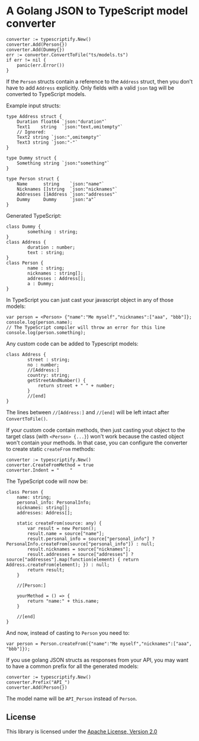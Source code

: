 # A Golang JSON to TypeScript model converter

    converter := typescriptify.New()
    converter.Add(Person{})
    converter.Add(Dummy{})
    err := converter.ConvertToFile("ts/models.ts")
    if err != nil {
        panic(err.Error())
    }

If the `Person` structs contain a reference to the `Address` struct, then you don't have to add `Address` explicitly. Only fields with a valid `json` tag will be converted to TypeScript models.

Example input structs:

    type Address struct {
        Duration float64 `json:"duration"`
        Text1    string  `json:"text,omitempty"`
        // Ignored:
        Text2 string `json:",omitempty"`
        Text3 string `json:"-"`
    }

    type Dummy struct {
        Something string `json:"something"`
    }

    type Person struct {
        Name      string    `json:"name"`
        Nicknames []string  `json:"nicknames"`
        Addresses []Address `json:"addresses"`
        Dummy     Dummy     `json:"a"`
    }

Generated TypeScript:

    class Dummy {
            something : string;
    }
    class Address {
            duration : number;
            text : string;
    }
    class Person {
            name : string;
            nicknames : string[];
            addresses : Address[];
            a : Dummy;
    }

In TypeScript you can just cast your javascript object in any of those models:

    var person = <Person> {"name":"Me myself","nicknames":["aaa", "bbb"]};
    console.log(person.name);
    // The TypeScript compiler will throw an error for this line
    console.log(person.something);

Any custom code can be added to Typescript models:

    class Address {
            street : string;
            no : number;
            //[Address:]
            country: string;
            getStreetAndNumber() {
                return street + " " + number;
            }
            //[end]
    }

The lines between `//[Address:]` and `//[end]` will be left intact after `ConvertToFile()`.

If your custom code contain methods, then just casting yout object to the target class (with `<Person> {...}`) won't work because the casted object won't contain your methods.
In that case, you can configure the converter to create static `createFrom` methods:

    converter := typescriptify.New()
	converter.CreateFromMethod = true
	converter.Indent = "    "

The TypeScript code will now be:

    class Person {
        name: string;
        personal_info: PersonalInfo;
        nicknames: string[];
        addresses: Address[];

        static createFrom(source: any) {
            var result = new Person();
            result.name = source["name"];
            result.personal_info = source["personal_info"] ? PersonalInfo.createFrom(source["personal_info"]) : null;
            result.nicknames = source["nicknames"];
            result.addresses = source["addresses"] ? source["addresses"].map(function(element) { return Address.createFrom(element); }) : null;
            return result;
        }

        //[Person:]

        yourMethod = () => {
            return "name:" + this.name;
        }

        //[end]
    }

And now, instead of casting to `Person` you need to:

    var person = Person.createFrom({"name":"Me myself","nicknames":["aaa", "bbb"]});

If you use golang JSON structs as responses from your API, you may want to have a common prefix for all the generated models:

    converter := typescriptify.New()
    converter.Prefix("API_")
    converter.Add(Person{})

The model name will be `API_Person` instead of `Person`.

License
-------

This library is licensed under the [Apache License, Version 2.0](http://www.apache.org/licenses/LICENSE-2.0)

